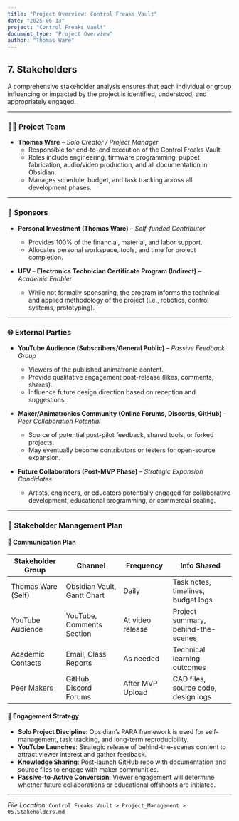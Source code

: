 ```yaml
---
title: "Project Overview: Control Freaks Vault"
date: "2025-06-13"
project: "Control Freaks Vault"
document_type: "Project Overview"
author: "Thomas Ware"
---
```


## 7. Stakeholders

A comprehensive stakeholder analysis ensures that each individual or group influencing or impacted by the project is identified, understood, and appropriately engaged.

---

### 👨‍💻 Project Team

- **Thomas Ware** – *Solo Creator / Project Manager*
  - Responsible for end-to-end execution of the Control Freaks Vault.
  - Roles include engineering, firmware programming, puppet fabrication, audio/video production, and all documentation in Obsidian.
  - Manages schedule, budget, and task tracking across all development phases.

---

### 💼 Sponsors

- **Personal Investment (Thomas Ware)** – *Self-funded Contributor*
  - Provides 100% of the financial, material, and labor support.
  - Allocates personal workspace, tools, and time for project completion.

- **UFV – Electronics Technician Certificate Program (Indirect)** – *Academic Enabler*
  - While not formally sponsoring, the program informs the technical and applied methodology of the project (i.e., robotics, control systems, prototyping).

---

### 🌐 External Parties

- **YouTube Audience (Subscribers/General Public)** – *Passive Feedback Group*
  - Viewers of the published animatronic content.
  - Provide qualitative engagement post-release (likes, comments, shares).
  - Influence future design direction based on reception and suggestions.

- **Maker/Animatronics Community (Online Forums, Discords, GitHub)** – *Peer Collaboration Potential*
  - Source of potential post-pilot feedback, shared tools, or forked projects.
  - May eventually become contributors or testers for open-source expansion.

- **Future Collaborators (Post-MVP Phase)** – *Strategic Expansion Candidates*
  - Artists, engineers, or educators potentially engaged for collaborative development, educational programming, or commercial scaling.

---

### 📣 Stakeholder Management Plan

#### 🔁 Communication Plan

| Stakeholder Group   | Channel                     | Frequency         | Info Shared                          |
|---------------------|-----------------------------|-------------------|--------------------------------------|
| Thomas Ware (Self)  | Obsidian Vault, Gantt Chart | Daily             | Task notes, timelines, budget logs   |
| YouTube Audience    | YouTube, Comments Section   | At video release  | Project summary, behind-the-scenes   |
| Academic Contacts   | Email, Class Reports        | As needed         | Technical learning outcomes          |
| Peer Makers         | GitHub, Discord Forums      | After MVP Upload  | CAD files, source code, design logs  |

#### 🤝 Engagement Strategy

- **Solo Project Discipline**: Obsidian’s PARA framework is used for self-management, task tracking, and long-term reproducibility.
- **YouTube Launches**: Strategic release of behind-the-scenes content to attract viewer interest and gather feedback.
- **Knowledge Sharing**: Post-launch GitHub repo with documentation and source files to engage with maker communities.
- **Passive-to-Active Conversion**: Viewer engagement will determine whether future collaborations or educational offshoots are initiated.

---

*File Location*: `Control Freaks Vault > Project_Management > 05.Stakeholders.md`
